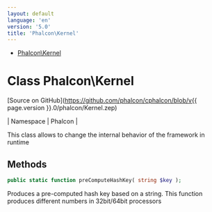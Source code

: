 ```yaml
---
layout: default
language: 'en'
version: '5.0'
title: 'Phalcon\Kernel'
---
```


* [Phalcon\Kernel](#kernel)

<h1 id="kernel">Class Phalcon\Kernel</h1>

[Source on GitHub](https://github.com/phalcon/cphalcon/blob/v{{ page.version }}.0/phalcon/Kernel.zep)

| Namespace  | Phalcon |

This class allows to change the internal behavior of the framework in runtime


## Methods

```php
public static function preComputeHashKey( string $key );
```
Produces a pre-computed hash key based on a string. This function
produces different numbers in 32bit/64bit processors


